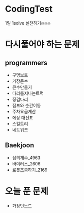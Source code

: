 # CodingTest
1일 1solve 실천하기🔥🔥🔥

# 다시풀어야 하는 문제
## programmers
- 구명보트
- 가장큰수
- 큰수만들기
- 다리를지나는트럭
- 징검다리
- 점프와 순간이동
- 주차요금계산
- 에상 대진표
- 스킬트리
- 네트워크

## Baekjoon
- 섬의개수_4963
- 바이러스_2606
- 로봇조종하기_2169

# 오늘 푼 문제
- 가장먼노드
